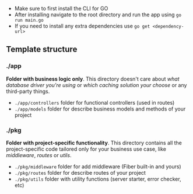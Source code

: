 - Make sure to first install the CLI for GO
- After installing navigate to the root directory and run the app using ``go run main.go``
- If you need to install any extra dependencies use ``go get <dependency-url>``

## Template structure

### ./app

**Folder with business logic only**. This directory doesn't care about _what database driver you're using_ or _which caching solution your choose_ or any third-party things.

- `./app/controllers` folder for functional controllers (used in routes)
- `./app/models` folder for describe business models and methods of your project

### ./pkg

**Folder with project-specific functionality**. This directory contains all the project-specific code tailored only for your business use case, like _middleware_, _routes_ or _utils_.

- `./pkg/middleware` folder for add middleware (Fiber built-in and yours)
- `./pkg/routes` folder for describe routes of your project
- `./pkg/utils` folder with utility functions (server starter, error checker, etc)
